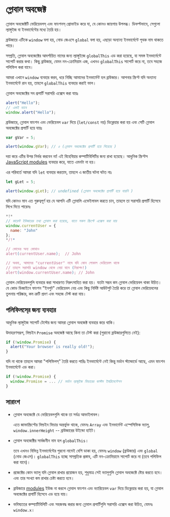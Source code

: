 
# গ্লোবাল অবজেক্ট 

গ্লোবাল অবজেক্টটি ভেরিয়েবলস্‌ এবং ফাংশনস্‌ প্রোভাইড করে যা, যে কোনও জায়গায় উপলব্ধ। ডিফল্টভাবে, সেগুলো ল্যাঙ্গুইজ বা ইনভার্মেন্টের মধ্যে তৈরি হয়। 

ব্রাউজারে এটিকে `window` বলা হয়, নোড জেএসে `global` বলা হয়, এছাড়া অন্যান্য ইনভার্মেন্টে পৃথক নাম থাকতে পারে। 

সম্প্রতি, গ্লোবাল অবজেক্টের আদর্শায়িত নামের জন্য ল্যাঙ্গুইজে `globalThis` এড করা হয়েছে, যা সমস্ত ইনভার্মেন্টে সাপোর্ট করার কথা। কিছু ব্রাউজার, যেমন নন-ক্রোমিয়াম এজ, এখনও `globalThis` সাপোর্ট করে না, তবে সহজে পলিফিল করা যাবে।

আমরা এখানে `window` ব্যবহার করব, ধরে নিচ্ছি আমাদের ইনভার্মেন্ট হল ব্রাউজার। আপনার স্ক্রিপ্ট যদি অন্যান্য ইনভার্মেন্টে রান হয়, তাহলে `globalThis` ব্যবহার করাই ভাল। 

গ্লোবাল অবজেক্টের সব প্রপার্টি সরাসরি এক্সেস করা যায়ঃ

```js run
alert("Hello");
// একই ভাবে
window.alert("Hello");
```

ব্রাউজারে, গ্লোবাল ফাংশন এবং ভেরিয়েবল `var` দিয়ে (`let/const` নয়) ডিক্লেয়ার করা হয় এবং সেটি গ্লোবাল অবজেক্টের প্রপার্টি হয়ে যায়ঃ 

```js run untrusted refresh
var gVar = 5;

alert(window.gVar); // ৫ (গ্লোবাল অবজেক্টের প্রপার্টি হয়ে গিয়েছে )
```

দয়া করে এটির উপর নির্ভর করবেন না! এই বিহেবিয়ার কম্পাটিবিলিটির জন্য রাখা হয়েছে। আধুনিক স্ক্রিপ্টস [JavaScript modules](info:modules) ব্যবহার করে, যাতে এমনটা না হয়। 

এর পরিবর্তে আমরা যদি `let` ব্যবহার করতাম, তাহলে এ জাতীয় ঘটনা ঘটত নাঃ  

```js run untrusted refresh
let gLet = 5;

alert(window.gLet); // undefined (গ্লোবাল অবজেক্টের প্রপার্টি হয়ে যায়নি )
```

যদি কোনও মান এত গুরুত্বপূর্ণ হয় যে আপনি এটি গ্লোবালি এভেইলাবল করতে চান, তাহলে তা সরাসরি প্রপার্টি হিসেবে লিখে দিতে পারেনঃ 

```js run
*!*
// কারেন্ট ইউজারের তথ্য গ্লোবাল করা হয়েছে, যাতে সকল স্ক্রিপ্টে এক্সেস করা যায় 
window.currentUser = {
  name: "John"
};
*/!*

// কোডের অন্য কোথাও
alert(currentUser.name);  // John

// অথবা, আমাদের "currentUser" নামে যদি কোন লোকাল ভেরিয়েবল থাকে 
// তাহলে সরাসরি window থেকে নেয়া যাবে (নিরাপদ!)
alert(window.currentUser.name); // John
```

গ্লোবাল ভেরিয়েবলগুলি ব্যবহার করা সাধারণত নিরুৎসাহিত করা হয়। যতটা সম্ভব কম গ্লোবাল ভেরিয়েবল থাকা উচিত। যে কোড ডিজাইনে ফাংশন "ইনপুট" ভেরিয়েবল নেয় এবং কিছু নির্দিষ্ট আউটপুট তৈরি করে তা গ্লোবাল ভেরিয়েবলের তুলনায় পরিষ্কার, কম ত্রুটি প্রবণ এবং সহজে টেস্ট করা যায়। 

## পলিফিলসে্‌র জন্য ব্যবহার 

আধুনিক ল্যাঙ্গুইজ সাপোর্ট টেস্টের জন্য আমরা গ্লোবাল অবজেক্ট ব্যবহার করে থাকি।

উদাহরণসরূপ, বিল্ডইন `Promise` অবজেক্ট আছে কিনা তা টেস্ট করা (পুরানো ব্রাউজারগুলিতে নেই):
```js run
if (!window.Promise) {
  alert("Your browser is really old!");
}
```

যদি না থাকে তাহলে আমরা "পলিফিলস্‌‌" তৈরি করতে পারিঃ ইনভার্মেন্টে নেই কিন্তু মর্ডান স্ট্যান্ডার্ডে আছে, এমন ফাংশন ইনভার্মেন্টে এড করা। 

```js run
if (!window.Promise) {
  window.Promise = ... // মর্ডান ল্যাঙ্গুইজ ফিচারের কাস্টম ইমপ্লিমেন্টেশন 
}
```

## সারাংশ

- গ্লোবাল অবজেক্টে যে ভেরিয়েবলগুলি থাকে তা সর্বত্র আভাইলাবল।

    এতে জাভাস্ক্রিপ্টের বিল্ডইন ফিচার অন্তর্ভুক্ত থাকে, যেমনঃ `Array` এবং ইনভার্মেন্ট এস্পেসিফিক ভ্যালু, `window.innerHeight` -- ব্রাউজারের উইন্ডো হাইট। 
- গ্লোবাল অবজেক্টির সার্বজনীন নাম হল `globalThis`।

    তবে এখনও বিভিন্ন ইনভার্মেন্টের পুরনো নামেই বেশি ডাকা হয়, যেমনঃ `window` (ব্রাউজার) এবং `global` (নোড জেএস)। `globalThis` হচ্ছে সাম্প্রতিক প্রস্তাব, এটি নন-ক্রোমিয়ামে সাপোর্ট করে না (তবে পলিফিল করা যাবে)। 
- প্রজেক্টের কোন ভ্যালু যদি গ্লোবাল রাখার প্রয়োজন হয়, শুধুমাত্র সেই ভ্যালুগুলি গ্লোবাল অবজেক্টে ষ্টোর করতে হবে। এবং তার সংখ্যা কম রাখার চেষ্টা করতে হবে। 
- ব্রাউজারে [modules](info:modules) ইউজ না করলে গ্লোবাল ফাংশন এবং ভ্যারিয়েবল `var` দিয়ে ডিক্লেয়ার করা হয়, যা গ্লোবাল অবজেক্টের প্রপার্টি হিসেবে এড হয়ে যায়।
- ভবিষ্যতের কম্প্যাটিবিলিটি এবং সহজবদ্ধ করার জন্য গ্লোবাল প্রপার্টিগুলি সরাসরি এক্সেস করা উচিত, যেমনঃ `window.x`।
